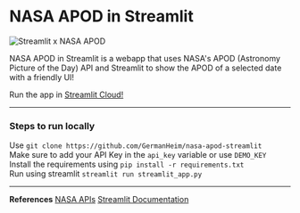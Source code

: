 # NASA APOD in Streamlit
![Streamlit x NASA APOD](https://i.imgur.com/GiPHrVq.png)

NASA APOD in Streamlit is a webapp that uses NASA's APOD (Astronomy Picture of the Day) API and Streamlit to show the APOD of a selected date with a friendly UI!

Run the app in [Streamlit Cloud!](https://share.streamlit.io/germanheim/nasa-apod-streamlit/main)

---
### Steps to run locally
Use `git clone https://github.com/GermanHeim/nasa-apod-streamlit`<br>
Make sure to add your API Key in the `api_key` variable or use `DEMO_KEY`<br>
Install the requirements using `pip install -r requirements.txt`<br>
Run using streamlit  `streamlit run streamlit_app.py`

---
**References**
[NASA APIs](https://api.nasa.gov/)
[Streamlit Documentation](https://docs.streamlit.io/)

